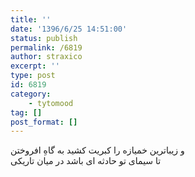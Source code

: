 ```yaml
---
title: ''
date: '1396/6/25 14:51:00'
status: publish
permalink: /6819
author: straxico
excerpt: ''
type: post
id: 6819
category:
    - tytomood
tag: []
post_format: []
---
```

و زیباترین خمیازه را کبریت کشید به گاهِ افروختن  
تا سیمای تو حادثه ای باشد در میان تاریکی